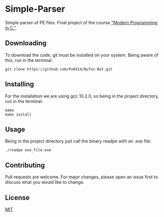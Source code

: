 # Simple-Parser
Simple parser of PE files. Final project of the course ["Modern Programming in C."](https://www.youtube.com/playlist?list=PLIfZMtpPYFP5qaS2RFQxcNVkmJLGQwyKE).
## Downloading

To download the code, git must be installed on your system. Being aware of this, run in the terminal:

```
git clone https://github.com/PoH314/Bufos-Bot.git
```
## Installing

For the installation we are using gcc 10.2.0, so being in the project directory, run in the terminal:

```
make
make install
```

## Usage

Being in the project directory just call the binary readpe with an .exe file:

```
./readpe exe_file.exe
```

## Contributing
Pull requests are welcome. For major changes, please open an issue first to discuss what you would like to change.

## License
[MIT](https://choosealicense.com/licenses/mit/)
